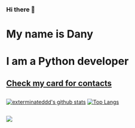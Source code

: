 ### Hi there 👋

# My name is Dany
# I am a Python developer
## [Check my card for contacts](https://exterminateddd.github.io "Visit Card Website")
## 
[![exterminateddd's github stats](https://github-readme-stats.vercel.app/api?username=exterminateddd&show_icons=true&theme=radical&layout=compact)](https://github.com/anuraghazra/github-readme-stats)
[![Top Langs](https://github-readme-stats.vercel.app/api/top-langs/?username=exterminateddd&layout=compact&theme=tokyonight)](https://github.com/exterminateddd/github-readme-stats)
## 
[<img src="https://www.codewars.com/users/exterminateddd/badges/large">](https://www.codewars.com/users/exterminateddd)
